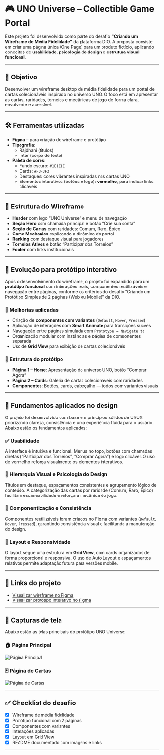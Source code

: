 # 🎮 UNO Universe – Collectible Game Portal

Este projeto foi desenvolvido como parte do desafio **"Criando um Wireframe de Média Fidelidade"** da plataforma DIO. A proposta consiste em criar uma página única (One Page) para um produto fictício, aplicando conceitos de **usabilidade**, **psicologia do design** e **estrutura visual funcional**.

---

## 🧠 Objetivo

Desenvolver um wireframe desktop de média fidelidade para um portal de cartas colecionáveis inspirado no universo UNO. O foco está em apresentar as cartas, raridades, torneios e mecânicas de jogo de forma clara, envolvente e acessível.

---

## 🛠️ Ferramentas utilizadas

- **Figma** – para criação do wireframe e protótipo
- **Tipografia**:
  - Rajdhani (títulos)
  - Inter (corpo de texto)
- **Paleta de cores**:
  - Fundo escuro: `#1E1E1E`
  - Cards: `#F3F3F3`
  - Destaques: cores vibrantes inspiradas nas cartas UNO
  - Elementos interativos (botões e logo): **vermelho**, para indicar links clicáveis

---

## 📐 Estrutura do Wireframe

- **Header** com logo “UNO Universe” e menu de navegação
- **Seção Hero** com chamada principal e botão “Crie sua conta”
- **Seção de Cartas** com raridades: Comum, Raro, Épico
- **Game Mechanics** explicando a dinâmica do portal
- **Ranking** com destaque visual para jogadores
- **Torneios Ativos** e botão “Participar dos Torneios”
- **Footer** com links institucionais

---

## 🧪 Evolução para protótipo interativo

Após o desenvolvimento do wireframe, o projeto foi expandido para um **protótipo funcional** com interações reais, componentes reutilizáveis e navegação entre páginas, conforme os critérios do desafio “Criando um Protótipo Simples de 2 páginas (Web ou Mobile)” da DIO.

### 🔧 Melhorias aplicadas

- Criação de **componentes com variantes** (`Default`, `Hover`, `Pressed`)
- Aplicação de interações com **Smart Animate** para transições suaves
- Navegação entre páginas simulada com `Prototype → Navigate to`
- Organização modular com instâncias e página de componentes separada
- Uso de **Grid View** para exibição de cartas colecionáveis

### 📄 Estrutura do protótipo

- **Página 1 – Home**: Apresentação do universo UNO, botão “Comprar Agora”
- **Página 2 – Cards**: Galeria de cartas colecionáveis com raridades
- **Componentes**: Botões, cards, cabeçalho — todos com variantes visuais

---

## 🧩 Fundamentos aplicados no design

O projeto foi desenvolvido com base em princípios sólidos de UI/UX, priorizando clareza, consistência e uma experiência fluida para o usuário. Abaixo estão os fundamentos aplicados:

### ✅ Usabilidade

A interface é intuitiva e funcional. Menus no topo, botões com chamadas diretas (“Participar dos Torneios”, “Comprar Agora”) e logo clicável. O uso de vermelho reforça visualmente os elementos interativos.

### 🎨 Hierarquia Visual e Psicologia do Design

Títulos em destaque, espaçamentos consistentes e agrupamento lógico de conteúdo. A categorização das cartas por raridade (Comum, Raro, Épico) facilita a escaneabilidade e reforça a mecânica do jogo.

### 🧱 Componentização e Consistência

Componentes reutilizáveis foram criados no Figma com variantes (`Default`, `Hover`, `Pressed`), garantindo consistência visual e facilitando a manutenção do design.

### 📐 Layout e Responsividade

O layout segue uma estrutura em **Grid View**, com cards organizados de forma proporcional e responsiva. O uso de Auto Layout e espaçamentos relativos permite adaptação futura para versões mobile.

---

## 🔗 Links do projeto

- [Visualizar wireframe no Figma](https://www.figma.com/design/Bq09vBJTeiqXN99HzADdTQ/UNO-Universe-%E2%80%93-Collectible-Game-Portal?node-id=0-1&p=f&t=PhKQcj5DykJnkz1w-0)
- [Visualizar protótipo interativo no Figma](https://www.figma.com/design/Bq09vBJTeiqXN99HzADdTQ/UNO-Universe-%E2%80%93-Collectible-Game-Portal?node-id=83-131&t=PhKQcj5DykJnkz1w-0)

---

## 📸 Capturas de tela

Abaixo estão as telas principais do protótipo UNO Universe:

### 🏠 Página Principal
![Página Principal](images/Pagina%20principal.png)

### 🃏 Página de Cartas
![Página de Cartas](images/Pagina%202.png)

---

## ✅ Checklist do desafio

- [x] Wireframe de média fidelidade
- [x] Protótipo funcional com 2 páginas
- [x] Componentes com variantes
- [x] Interações aplicadas
- [x] Layout em Grid View
- [x] README documentado com imagens e links

---

